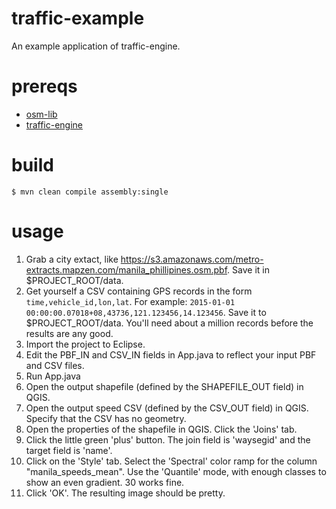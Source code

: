 # traffic-example
An example application of traffic-engine.

# prereqs

* [osm-lib](https://github.com/conveyal/osm-lib)
* [traffic-engine](https://github.com/maptrace/traffic-engine)

# build

    $ mvn clean compile assembly:single

# usage

1. Grab a city extact, like https://s3.amazonaws.com/metro-extracts.mapzen.com/manila_phillipines.osm.pbf. Save it in $PROJECT_ROOT/data.
1. Get yourself a CSV containing GPS records in the form `time,vehicle_id,lon,lat`. For example: `2015-01-01 00:00:00.07018+08,43736,121.123456,14.123456`. Save it to $PROJECT_ROOT/data. You'll need about a million records before the results are any good. 
1. Import the project to Eclipse.
1. Edit the PBF_IN and CSV_IN fields in App.java to reflect your input PBF and CSV files.
1. Run App.java
1. Open the output shapefile (defined by the SHAPEFILE_OUT field) in QGIS.
1. Open the output speed CSV (defined by the CSV_OUT field) in QGIS. Specify that the CSV has no geometry.
1. Open the properties of the shapefile in QGIS. Click the 'Joins' tab. 
1. Click the little green 'plus' button. The join field is 'waysegid' and the target field is 'name'.
1. Click on the 'Style' tab. Select the 'Spectral' color ramp for the column "manila_speeds_mean". Use the 'Quantile' mode, with enough classes to show an even gradient. 30 works fine.
1. Click 'OK'. The resulting image should be pretty.
